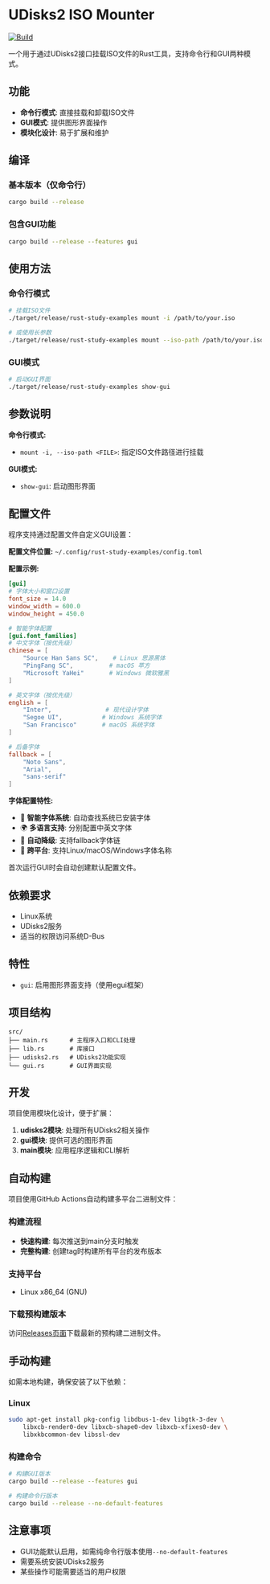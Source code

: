 # UDisks2 ISO Mounter

[![Build](https://github.com/junjiangao/rust-study-demo/actions/workflows/quick-build.yml/badge.svg?event=push)](https://github.com/junjiangao/rust-study-demo/actions/workflows/quick-build.yml)

一个用于通过UDisks2接口挂载ISO文件的Rust工具，支持命令行和GUI两种模式。

## 功能

- **命令行模式**: 直接挂载和卸载ISO文件
- **GUI模式**: 提供图形界面操作
- **模块化设计**: 易于扩展和维护

## 编译

### 基本版本（仅命令行）
```bash
cargo build --release
```

### 包含GUI功能
```bash
cargo build --release --features gui
```

## 使用方法

### 命令行模式
```bash
# 挂载ISO文件
./target/release/rust-study-examples mount -i /path/to/your.iso

# 或使用长参数
./target/release/rust-study-examples mount --iso-path /path/to/your.iso
```

### GUI模式
```bash
# 启动GUI界面
./target/release/rust-study-examples show-gui
```

## 参数说明

**命令行模式:**
- `mount -i, --iso-path <FILE>`: 指定ISO文件路径进行挂载

**GUI模式:**
- `show-gui`: 启动图形界面

## 配置文件

程序支持通过配置文件自定义GUI设置：

**配置文件位置:** `~/.config/rust-study-examples/config.toml`

**配置示例:**
```toml
[gui]
# 字体大小和窗口设置
font_size = 14.0
window_width = 600.0
window_height = 450.0

# 智能字体配置
[gui.font_families]
# 中文字体（按优先级）
chinese = [
    "Source Han Sans SC",    # Linux 思源黑体
    "PingFang SC",          # macOS 苹方
    "Microsoft YaHei"       # Windows 微软雅黑
]

# 英文字体（按优先级）
english = [
    "Inter",               # 现代设计字体
    "Segoe UI",           # Windows 系统字体
    "San Francisco"       # macOS 系统字体
]

# 后备字体
fallback = [
    "Noto Sans",
    "Arial",
    "sans-serif"
]
```

**字体配置特性:**
- 🎨 **智能字体系统**: 自动查找系统已安装字体
- 🌍 **多语言支持**: 分别配置中英文字体
- 🔄 **自动降级**: 支持fallback字体链
- 📱 **跨平台**: 支持Linux/macOS/Windows字体名称

首次运行GUI时会自动创建默认配置文件。

## 依赖要求

- Linux系统
- UDisks2服务
- 适当的权限访问系统D-Bus

## 特性

- `gui`: 启用图形界面支持（使用egui框架）

## 项目结构

```
src/
├── main.rs      # 主程序入口和CLI处理
├── lib.rs       # 库接口
├── udisks2.rs   # UDisks2功能实现
└── gui.rs       # GUI界面实现
```

## 开发

项目使用模块化设计，便于扩展：

1. **udisks2模块**: 处理所有UDisks2相关操作
2. **gui模块**: 提供可选的图形界面
3. **main模块**: 应用程序逻辑和CLI解析

## 自动构建

项目使用GitHub Actions自动构建多平台二进制文件：

### 构建流程
- **快速构建**: 每次推送到main分支时触发
- **完整构建**: 创建tag时构建所有平台的发布版本

### 支持平台
- Linux x86_64 (GNU)

### 下载预构建版本
访问[Releases页面](../../releases)下载最新的预构建二进制文件。

## 手动构建

如需本地构建，确保安装了以下依赖：

### Linux
```bash
sudo apt-get install pkg-config libdbus-1-dev libgtk-3-dev \
    libxcb-render0-dev libxcb-shape0-dev libxcb-xfixes0-dev \
    libxkbcommon-dev libssl-dev
```

### 构建命令
```bash
# 构建GUI版本
cargo build --release --features gui

# 构建命令行版本
cargo build --release --no-default-features
```

## 注意事项

- GUI功能默认启用，如需纯命令行版本使用`--no-default-features`
- 需要系统安装UDisks2服务
- 某些操作可能需要适当的用户权限